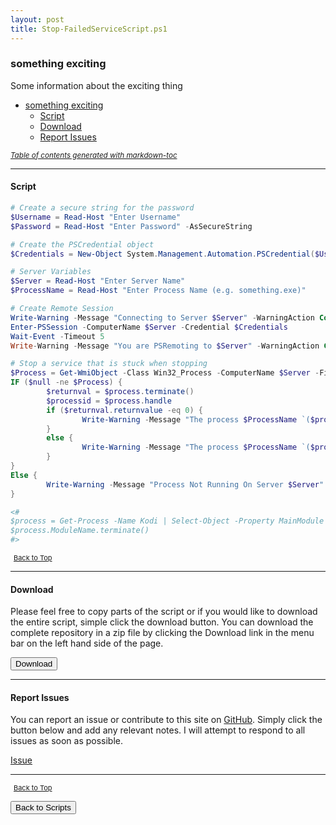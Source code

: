 ```yaml
---
layout: post
title: Stop-FailedServiceScript.ps1
---
```


### something exciting

Some information about the exciting thing

- [something exciting](#something-exciting)
  - [Script](#script)
  - [Download](#download)
  - [Report Issues](#report-issues)

<small><i><a href='http://ecotrust-canada.github.io/markdown-toc/'>Table of contents generated with markdown-toc</a></i></small>

---

#### Script

```powershell
# Create a secure string for the password
$Username = Read-Host "Enter Username"
$Password = Read-Host "Enter Password" -AsSecureString

# Create the PSCredential object
$Credentials = New-Object System.Management.Automation.PSCredential($Username, $Password)

# Server Variables
$Server = Read-Host "Enter Server Name"
$ProcessName = Read-Host "Enter Process Name (e.g. something.exe)"

# Create Remote Session
Write-Warning -Message "Connecting to Server $Server" -WarningAction Continue
Enter-PSSession -ComputerName $Server -Credential $Credentials
Wait-Event -Timeout 5
Write-Warning -Message "You are PSRemoting to $Server" -WarningAction Continue

# Stop a service that is stuck when stopping
$Process = Get-WmiObject -Class Win32_Process -ComputerName $Server -Filter "name='$ProcessName'"
IF ($null -ne $Process) {
        $returnval = $process.terminate()
        $processid = $process.handle
        if ($returnval.returnvalue -eq 0) {
                Write-Warning -Message "The process $ProcessName `($processid`) terminated successfully on Server $Server" -WarningAction Continue
        }
        else {
                Write-Warning -Message "The process $ProcessName `($processid`) termination has some problems on Server $Server" -WarningAction Continue
        }
}
Else {
        Write-Warning -Message "Process Not Running On Server $Server" -WarningAction Continue
}

<#
$process = Get-Process -Name Kodi | Select-Object -Property MainModule -ExpandProperty MainModule
$process.ModuleName.terminate()
#>
```

<span style="font-size:11px;"><a href="#"><i class="fas fa-caret-up" aria-hidden="true" style="color: white; margin-right:5px;"></i>Back to Top</a></span>

---

#### Download

Please feel free to copy parts of the script or if you would like to download the entire script, simple click the download button. You can download the complete repository in a zip file by clicking the Download link in the menu bar on the left hand side of the page.

<button class="btn" type="submit" onclick="window.open('/PowerShell/scripts/Stop-FailedServiceScript.ps1')">
    <i class="fa fa-cloud-download-alt">
    </i>
        Download
</button>

---

#### Report Issues

You can report an issue or contribute to this site on <a href="https://github.com/BanterBoy/scripts-blog/issues">GitHub</a>. Simply click the button below and add any relevant notes. I will attempt to respond to all issues as soon as possible.

<!-- Place this tag where you want the button to render. -->

<a class="github-button" href="https://github.com/BanterBoy/scripts-blog/issues/new?title=Stop-FailedServiceScript.ps1&body=There is a problem with this function. Please find details below." data-show-count="true" aria-label="Issue BanterBoy/scripts-blog on GitHub">Issue</a>

---

<span style="font-size:11px;"><a href="#"><i class="fas fa-caret-up" aria-hidden="true" style="color: white; margin-right:5px;"></i>Back to Top</a></span>

<a href="/menu/_pages/scripts.html">
    <button class="btn">
        <i class='fas fa-reply'>
        </i>
            Back to Scripts
    </button>
</a>

[1]: http://ecotrust-canada.github.io/markdown-toc
[2]: https://github.com/googlearchive/code-prettify
